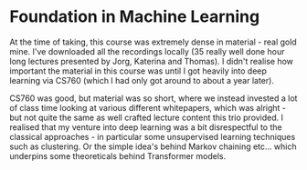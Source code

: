 # Foundation in Machine Learning
At the time of taking, this course was extremely dense in material - real gold mine. I've downloaded all the recordings locally (35 really well done hour long lectures presented by Jorg, Katerina and Thomas). I didn't realise how important the material in this course was until I got heavily into deep learning via CS760 (which I had only got around to about a year later).

CS760 was good, but material was so short, where we instead invested a lot of class time looking at various different whitepapers, which was alright - but not quite the same as well crafted lecture content this trio provided. I realised that my venture into deep learning was a bit disrespectful to the classical approaches - in particular some unsupervised learning techniques such as clustering. Or the simple idea's behind Markov chaining etc... which underpins some theoreticals behind Transformer models.

